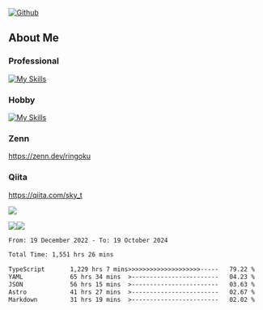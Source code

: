 [![Github](https://img.shields.io/github/followers/skyt-a?label=Follow&style=social)](https://github.com/skyt-a)

## About Me
### Professional
[![My Skills](https://skillicons.dev/icons?i=react,ts,js,nodejs,java,graphql,firebase,githubactions&theme=light)](https://skillicons.dev)
### Hobby
[![My Skills](https://skillicons.dev/icons?i=unity,rust,py&theme=light)](https://skillicons.dev)

### Zenn
https://zenn.dev/ringoku
### Qiita
https://qiita.com/sky_t


![](https://github-profile-summary-cards.vercel.app/api/cards/profile-details?username=skyt-a&theme=default)

![](https://github-profile-summary-cards.vercel.app/api/cards/repos-per-language?username=skyt-a&theme=default)![](https://github-profile-summary-cards.vercel.app/api/cards/stats?username=RinGoku&theme=default)

<!--START_SECTION:waka-->

```txt
From: 19 December 2022 - To: 19 October 2024

Total Time: 1,551 hrs 26 mins

TypeScript       1,229 hrs 7 mins>>>>>>>>>>>>>>>>>>>>-----   79.22 %
YAML             65 hrs 34 mins  >------------------------   04.23 %
JSON             56 hrs 15 mins  >------------------------   03.63 %
Astro            41 hrs 27 mins  >------------------------   02.67 %
Markdown         31 hrs 19 mins  >------------------------   02.02 %
```

<!--END_SECTION:waka-->
